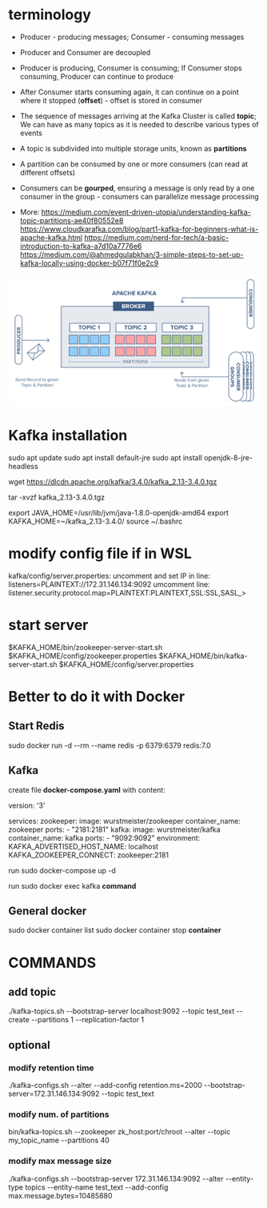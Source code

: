 # terminology
- Producer - producing messages; Consumer - consuming messages
- Producer and Consumer are decoupled
- Producer is producing, Consumer is consuming; If Consumer stops consuming, Producer can continue to produce
- After Consumer starts consuming again, it can continue on a point where it stopped (**offset**) - offset is stored in consumer
- The sequence of messages arriving at the Kafka Cluster is called **topic**; We can have as many topics as it is needed to describe various types of events
- A topic is subdivided into multiple storage units, known as **partitions** 
- A partition can be consumed by one or more consumers (can read at different offsets)
- Consumers can be **gourped**, ensuring a message is only read by a one consumer in the group - consumers can parallelize message processing

- More: https://medium.com/event-driven-utopia/understanding-kafka-topic-partitions-ae40f80552e8
        https://www.cloudkarafka.com/blog/part1-kafka-for-beginners-what-is-apache-kafka.html
        https://medium.com/nerd-for-tech/a-basic-introduction-to-kafka-a7d10a7776e6
        https://medium.com/@ahmedgulabkhan/3-simple-steps-to-set-up-kafka-locally-using-docker-b07f71f0e2c9

![Kafka](./kafka.png)

# Kafka installation
sudo apt update
sudo apt install default-jre
sudo apt install openjdk-8-jre-headless

wget https://dlcdn.apache.org/kafka/3.4.0/kafka_2.13-3.4.0.tgz

tar -xvzf kafka_2.13-3.4.0.tgz

export JAVA_HOME=/usr/lib/jvm/java-1.8.0-openjdk-amd64
export KAFKA_HOME=~/kafka_2.13-3.4.0/
source ~/.bashrc

# modify config file if in WSL
kafka/config/server.properties:
    uncomment and set IP in line: listeners=PLAINTEXT://172.31.146.134:9092
    umcomment line: listener.security.protocol.map=PLAINTEXT:PLAINTEXT,SSL:SSL,SASL_>

# start server
$KAFKA_HOME/bin/zookeeper-server-start.sh $KAFKA_HOME/config/zookeeper.properties
$KAFKA_HOME/bin/kafka-server-start.sh $KAFKA_HOME/config/server.properties

# Better to do it with Docker

## Start Redis
sudo docker run -d --rm --name redis -p 6379:6379 redis:7.0

## Kafka
create file **docker-compose.yaml** with content:

version: '3'

services:
  zookeeper:
    image: wurstmeister/zookeeper
    container_name: zookeeper
    ports:
      - "2181:2181"
  kafka:
    image: wurstmeister/kafka
    container_name: kafka
    ports:
      - "9092:9092"
    environment:
      KAFKA_ADVERTISED_HOST_NAME: localhost
      KAFKA_ZOOKEEPER_CONNECT: zookeeper:2181

run sudo docker-compose up -d

run sudo docker exec kafka **command**

## General docker
sudo docker container list
sudo docker container stop **container**

# COMMANDS

## add topic
./kafka-topics.sh --bootstrap-server localhost:9092 --topic test_text --create --partitions 1 --replication-factor 1

## optional

### modify retention time
./kafka-configs.sh --alter --add-config retention.ms=2000 --bootstrap-server=172.31.146.134:9092 --topic test_text 

### modify num. of partitions
bin/kafka-topics.sh --zookeeper zk_host:port/chroot --alter --topic my_topic_name --partitions 40 

### modify max message size
./kafka-configs.sh --bootstrap-server 172.31.146.134:9092 --alter --entity-type topics --entity-name test_text --add-config max.message.bytes=10485880